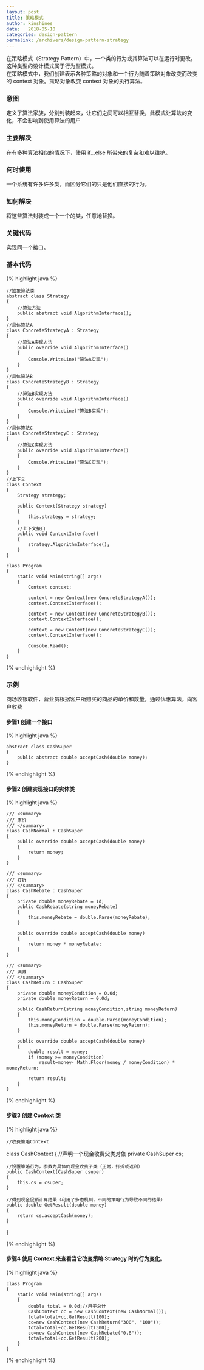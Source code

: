 ```yaml
---
layout: post
title: 策略模式
author: kinshines
date:   2018-05-10
categories: design-pattern
permalink: /archivers/design-pattern-strategy
---
```


<p class="lead">在策略模式（Strategy Pattern）中，一个类的行为或其算法可以在运行时更改。这种类型的设计模式属于行为型模式。
<br/>
在策略模式中，我们创建表示各种策略的对象和一个行为随着策略对象改变而改变的 context 对象。策略对象改变 context 对象的执行算法。</p>

### 意图
定义了算法家族，分别封装起来，让它们之间可以相互替换，此模式让算法的变化，不会影响到使用算法的用户
### 主要解决
在有多种算法相似的情况下，使用 if...else 所带来的复杂和难以维护。
### 何时使用
一个系统有许多许多类，而区分它们的只是他们直接的行为。
### 如何解决
将这些算法封装成一个一个的类，任意地替换。
### 关键代码
实现同一个接口。
### 基本代码

{% highlight java %}

    //抽象算法类
    abstract class Strategy
    {
        //算法方法
        public abstract void AlgorithmInterface();
    }
    //具体算法A
    class ConcreteStrategyA : Strategy
    {
        //算法A实现方法
        public override void AlgorithmInterface()
        {
            Console.WriteLine("算法A实现");
        }
    }
    //具体算法B
    class ConcreteStrategyB : Strategy
    {
        //算法B实现方法
        public override void AlgorithmInterface()
        {
            Console.WriteLine("算法B实现");
        }
    }
    //具体算法C
    class ConcreteStrategyC : Strategy
    {
        //算法C实现方法
        public override void AlgorithmInterface()
        {
            Console.WriteLine("算法C实现");
        }
    }
    //上下文
    class Context
    {
        Strategy strategy;

        public Context(Strategy strategy)
        {
            this.strategy = strategy;
        }
        //上下文接口
        public void ContextInterface()
        {
            strategy.AlgorithmInterface();
        }
    }

    class Program
    {
        static void Main(string[] args)
        {
            Context context;

            context = new Context(new ConcreteStrategyA());
            context.ContextInterface();

            context = new Context(new ConcreteStrategyB());
            context.ContextInterface();

            context = new Context(new ConcreteStrategyC());
            context.ContextInterface();

            Console.Read();
        }
    }

{% endhighlight %}

### 示例
商场收银软件，营业员根据客户所购买的商品的单价和数量，通过优惠算法，向客户收费

#### 步骤1 创建一个接口

{% highlight java %}

    abstract class CashSuper
    {
        public abstract double acceptCash(double money);
    }

{% endhighlight %}

#### 步骤2 创建实现接口的实体类

{% highlight java %}

    /// <summary>
    /// 原价
    /// </summary>
    class CashNormal : CashSuper
    {
        public override double acceptCash(double money)
        {
            return money;
        } 
    }

    /// <summary>
    /// 打折
    /// </summary>
    class CashRebate : CashSuper
    {
        private double moneyRebate = 1d;
        public CashRebate(string moneyRebate)
        {
            this.moneyRebate = double.Parse(moneyRebate);
        }

        public override double acceptCash(double money)
        {
            return money * moneyRebate;
        } 
    }

    /// <summary>
    /// 满减
    /// </summary>
    class CashReturn : CashSuper
    {
        private double moneyCondition = 0.0d;
        private double moneyReturn = 0.0d;
        
        public CashReturn(string moneyCondition,string moneyReturn)
        {
            this.moneyCondition = double.Parse(moneyCondition);
            this.moneyReturn = double.Parse(moneyReturn);
        }

        public override double acceptCash(double money)
        {
            double result = money;
            if (money >= moneyCondition)
                result=money- Math.Floor(money / moneyCondition) * moneyReturn;
                
            return result;
        } 
    }

{% endhighlight %}

#### 步骤3 创建 Context 类

{% highlight java %}

    //收费策略Context
class CashContext
{
    //声明一个现金收费父类对象
    private CashSuper cs;

    //设置策略行为，参数为具体的现金收费子类（正常，打折或返利）
    public CashContext(CashSuper csuper)
    {
        this.cs = csuper;
    }

    //得到现金促销计算结果（利用了多态机制，不同的策略行为导致不同的结果）
    public double GetResult(double money)
    {
        return cs.acceptCash(money);
    }
}

{% endhighlight %}

#### 步骤4 使用 Context 来查看当它改变策略 Strategy 时的行为变化。

{% highlight java %}

    class Program
    {
        static void Main(string[] args)
        {
            double total = 0.0d;//用于总计
            CashContext cc = new CashContext(new CashNormal());
            total=total+cc.GetResult(100);
            cc=new CashContext(new CashReturn("300", "100"));
            total=total+cc.GetResult(300);
            cc=new CashContext(new CashRebate("0.8"));
            total=total+cc.GetResult(200);
        }
    }

{% endhighlight %}